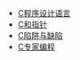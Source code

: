 - [C程序设计语言](https://book.douban.com/subject/1139336/)
- [C和指针](https://book.douban.com/subject/3012360/)
- [C陷阱与缺陷](https://book.douban.com/subject/2778632/)
- [C专家编程](https://book.douban.com/subject/2377310/)